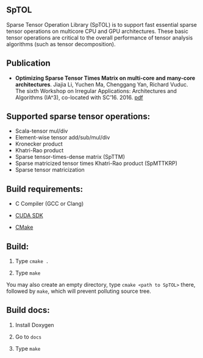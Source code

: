 SpTOL
-----

Sparse Tensor Operation Library (SpTOL) is to support fast essential sparse tensor operations on multicore CPU and GPU architectures. These basic tensor operations are critical to the overall performance of tensor analysis algorithms (such as tensor decomposition). 

## Publication
* **Optimizing Sparse Tensor Times Matrix on multi-core and many-core architectures**. Jiajia Li, Yuchen Ma, Chenggang Yan, Richard Vuduc. The sixth Workshop on Irregular Applications: Architectures and Algorithms (IA^3), co-located with SC’16. 2016. [pdf](http://fruitfly1026.github.io/static/files/sc16-ia3.pdf)

## Supported sparse tensor operations:

* Scala-tensor mul/div
* Element-wise tensor add/sub/mul/div
* Kronecker product
* Khatri-Rao product
* Sparse tensor-times-dense matrix (SpTTM)
* Sparse matricized tensor times Khatri-Rao product (SpMTTKRP)
* Sparse tensor matricization

## Build requirements:

- C Compiler (GCC or Clang)

- [CUDA SDK](https://developer.nvidia.com/cuda-downloads)

- [CMake](https://cmake.org)


## Build:

1. Type `cmake .`

2. Type `make`

You may also create an empty directory, type `cmake <path to SpTOL>` there, followed by `make`, which will prevent polluting source tree.

## Build docs:

1. Install Doxygen

2. Go to `docs`

3. Type `make`

